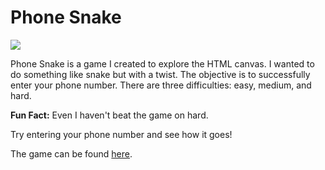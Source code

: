 # Phone Snake

<img src="https://github.com/devanshdesai/PhoneSnake/blob/master/screenshot.png">


Phone Snake is a game I created to explore the HTML canvas. I wanted to do something like snake but with a twist. The objective is to successfully enter your phone number. There are three difficulties: easy, medium, and hard.

**Fun Fact:** Even I haven't beat the game on hard.

Try entering your phone number and see how it goes!

The game can be found [here](http://devanshdesai.com/projects/PhoneSnake/index.html#).
